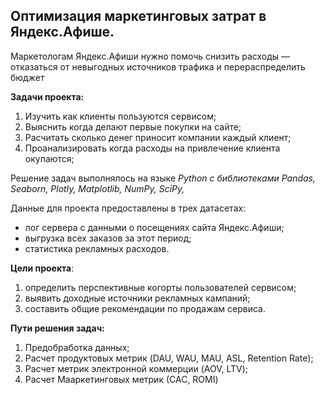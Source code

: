 
## Оптимизация маркетинговых затрат в Яндекс.Афише.

Маркетолoгам Яндекс.Афиши нужно помочь снизить расходы — отказаться от невыгодных источников трафика и перераспределить бюджет

**Задачи проекта:**
1) Изучить как клиенты пользуются сервисом;
2) Выяснить когда делают первые покупки на сайте;
3) Расчитать сколько денег приносит компании каждый клиент;
4) Проанализировать когда расходы на привлечение клиента окупаются;

Решение задач выполнялось на языке *Python с библиотеками Pandas, Seaborn, Plotly, Matplotlib, NumPy, SciPy,*

Данные для проекта предоставлены в трех датасетах:
- лог сервера с данными о посещениях сайта Яндекс.Афиши;
- выгрузка всех заказов за этот период;
- статистика рекламных расходов.

**Цели проекта**:
1) определить перспективные когорты пользователей сервисом;
2) выявить доходные источники рекламных кампаний;
3) составить общие рекомендации по продажам сервиса.

**Пути решения задач:**
1) Предобработка данных;
2) Расчет продуктовых метрик (DAU, WAU, MAU, ASL, Retention Rate);
3) Расчет метрик электронной коммерции (AOV, LTV);
4) Расчет Мааркетинговых метрик (САС, ROMI)




